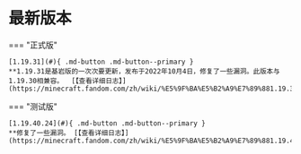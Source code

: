 # 最新版本
=== "正式版"

    [1.19.31](#){ .md-button .md-button--primary }
    **1.19.31是基岩版的一次次要更新，发布于2022年10月4日，修复了一些漏洞。此版本与1.19.30相兼容。  [【查看详细日志】](https://minecraft.fandom.com/zh/wiki/%E5%9F%BA%E5%B2%A9%E7%89%881.19.31)**

=== "测试版"

    [1.19.40.24](#){ .md-button .md-button--primary }
    **修复了一些漏洞。 [【查看详细日志】](https://minecraft.fandom.com/zh/wiki/%E5%9F%BA%E5%B2%A9%E7%89%881.19.40.24)**


